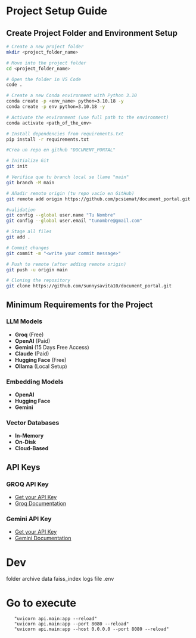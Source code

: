 # Project Setup Guide

## Create Project Folder and Environment Setup

```bash
# Create a new project folder
mkdir <project_folder_name>

# Move into the project folder
cd <project_folder_name>

# Open the folder in VS Code
code .

# Create a new Conda environment with Python 3.10
conda create -p <env_name> python=3.10.18 -y
conda create -p env python=3.10.18 -y

# Activate the environment (use full path to the environment)
conda activate <path_of_the_env>

# Install dependencies from requirements.txt
pip install -r requirements.txt

#Crea un repo en github "DOCUMENT_PORTAL"

# Initialize Git
git init

# Verifica que tu branch local se llame "main"
git branch -M main

# Añadir remoto origin (tu repo vacío en GitHub)
git remote add origin https://github.com/pcsiemat/document_portal.git

#validation
git config --global user.name "Tu Nombre"
git config --global user.email "tunombre@gmail.com"

# Stage all files
git add .

# Commit changes
git commit -m "<write your commit message>"

# Push to remote (after adding remote origin)
git push -u origin main

# Cloning the repository
git clone https://github.com/sunnysavita10/document_portal.git
```
## Minimum Requirements for the Project

### LLM Models
- **Groq** (Free)
- **OpenAI** (Paid)
- **Gemini** (15 Days Free Access)
- **Claude** (Paid)
- **Hugging Face** (Free)
- **Ollama** (Local Setup)

### Embedding Models
- **OpenAI**
- **Hugging Face**
- **Gemini**

### Vector Databases
- **In-Memory**
- **On-Disk**
- **Cloud-Based**

## API Keys

### GROQ API Key
- [Get your API Key](https://console.groq.com/keys)  
- [Groq Documentation](https://console.groq.com/docs/overview)

### Gemini API Key
- [Get your API Key](https://aistudio.google.com/apikey)  
- [Gemini Documentation](https://ai.google.dev/gemini-api/docs/models)


# Dev
  folder
   archive
   data
   faiss_index
   logs
  file
   .env

# Go to execute 
       "uvicorn api.main:app --reload"
       "uvicorn api.main:app --port 8080 --reload"
       "uvicorn api.main:app --host 0.0.0.0 --port 8080 --reload"